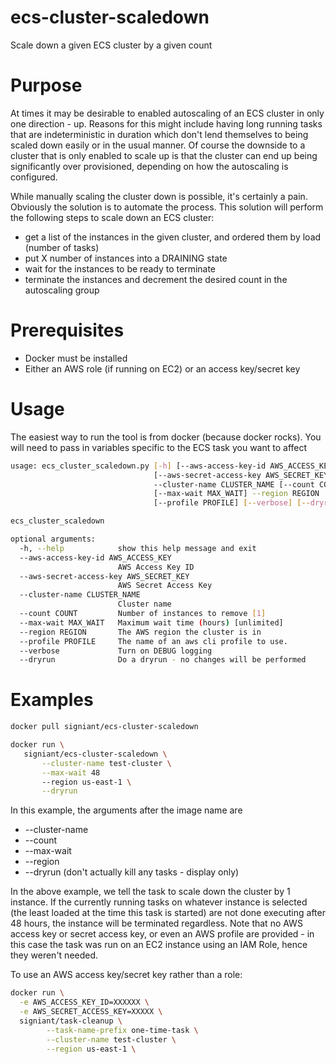 # ecs-cluster-scaledown
Scale down a given ECS cluster by a given count

# Purpose
At times it may be desirable to enabled autoscaling of an ECS cluster in only one direction - up. Reasons
for this might include having long running tasks that are indeterministic in duration which don't lend
themselves to being scaled down easily or in the usual manner. Of course the downside to a cluster that
is only enabled to scale up is that the cluster can end up being significantly over provisioned, 
depending on how the autoscaling is configured.

While manually scaling the cluster down is possible, it's certainly a pain. Obviously the solution is
to automate the process. This solution will perform the following steps to scale down an ECS cluster:
* get a list of the instances in the given cluster, and ordered them by load (number of tasks)
* put X number of instances into a DRAINING state
* wait for the instances to be ready to terminate
* terminate the instances and decrement the desired count in the autoscaling group
 
# Prerequisites
* Docker must be installed
* Either an AWS role (if running on EC2) or an access key/secret key

# Usage

The easiest way to run the tool is from docker (because docker rocks).
You will need to  pass in variables specific to the ECS task you want to affect

```bash
usage: ecs_cluster_scaledown.py [-h] [--aws-access-key-id AWS_ACCESS_KEY]
                                [--aws-secret-access-key AWS_SECRET_KEY]
                                --cluster-name CLUSTER_NAME [--count COUNT]
                                [--max-wait MAX_WAIT] --region REGION
                                [--profile PROFILE] [--verbose] [--dryrun]

ecs_cluster_scaledown

optional arguments:
  -h, --help            show this help message and exit
  --aws-access-key-id AWS_ACCESS_KEY
                        AWS Access Key ID
  --aws-secret-access-key AWS_SECRET_KEY
                        AWS Secret Access Key
  --cluster-name CLUSTER_NAME
                        Cluster name
  --count COUNT         Number of instances to remove [1]
  --max-wait MAX_WAIT   Maximum wait time (hours) [unlimited]
  --region REGION       The AWS region the cluster is in
  --profile PROFILE     The name of an aws cli profile to use.
  --verbose             Turn on DEBUG logging
  --dryrun              Do a dryrun - no changes will be performed
```

# Examples

```bash
docker pull signiant/ecs-cluster-scaledown
```

```bash
docker run \
   signiant/ecs-cluster-scaledown \
       --cluster-name test-cluster \
       --max-wait 48
       --region us-east-1 \
       --dryrun
```

In this example, the arguments after the image name are

* --cluster-name <ECS cluster name>
* --count <Number of instances to scale down by>
* --max-wait <max wait time until forcing termination in hours>
* --region <AWS region>
* --dryrun (don't actually kill any tasks - display only)

In the above example, we tell the task to scale down the cluster by 1 instance. If the currently 
running tasks on whatever instance is selected (the least loaded at the time this task is started)
are not done executing after 48 hours, the instance will be terminated regardless. Note that no AWS
access key or secret access key, or even an AWS profile are provided - in this case the task was run
on an EC2 instance using an IAM Role, hence they weren't needed.

To use an AWS access key/secret key rather than a role:

```bash
docker run \
  -e AWS_ACCESS_KEY_ID=XXXXXX \
  -e AWS_SECRET_ACCESS_KEY=XXXXX \
  signiant/task-cleanup \
        --task-name-prefix one-time-task \
        --cluster-name test-cluster \
        --region us-east-1 \
```
